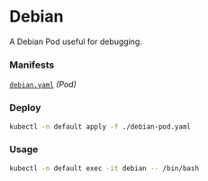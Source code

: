 # Debian

A Debian Pod useful for debugging.

### Manifests

[`debian.yaml`](./debian.yaml) _(Pod)_

### Deploy

```bash
kubectl -n default apply -f ./debian-pod.yaml
```

### Usage

```bash
kubectl -n default exec -it debian -- /bin/bash
```
